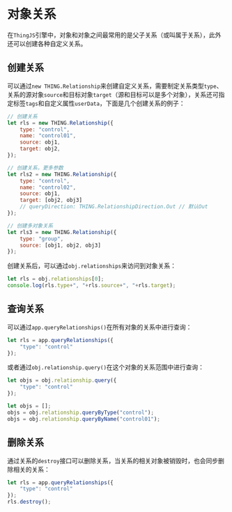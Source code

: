 # 对象关系

在`ThingJS`引擎中，对象和对象之间最常用的是父子关系（或叫属于关系），此外还可以创建各种自定义关系。

## 创建关系
可以通过`new THING.Relationship`来创建自定义关系，需要制定关系类型`type`、关系的源对象`source`和目标对象`target`（源和目标可以是多个对象），关系还可指定标签`tags`和自定义属性`userData`，下面是几个创建关系的例子：
```javascript
// 创建关系
let rls = new THING.Relationship({
    type: "control",
    name: "control01",
    source: obj1,
    target: obj2,
});

// 创建关系，更多参数
let rls2 = new THING.Relationship({
    type: "control",
    name: "control02",
    source: obj1,
    target: [obj2, obj3]
    // queryDirection: THING.RelationshipDirection.Out // 默认Out
});

// 创建多对象关系
let rls3 = new THING.Relationship({
    type: "group",
    source: [obj1, obj2, obj3]
});
```

创建关系后，可以通过`obj.relationships`来访问到对象关系：
```javascript
let rls = obj.relationships[0];
console.log(rls.type+", "+rls.source+", "+rls.target);
```

## 查询关系
可以通过`app.queryRelationships()`在所有对象的关系中进行查询：
```javascript
let rls = app.queryRelationships({
    "type": "control"
});
```
或者通过`obj.relationship.query()`在这个对象的关系范围中进行查询：
```javascript
let objs = obj.relationship.query({
    "type": "control"
});

let objs = [];
objs = obj.relationship.queryByType("control");
objs = obj.relationship.queryByName("control01");
```

## 删除关系
通过关系的`destroy`接口可以删除关系，当关系的相关对象被销毁时，也会同步删除相关的关系：
```javascript
let rls = app.queryRelationships({
    "type": "control"
});
rls.destroy();
```

